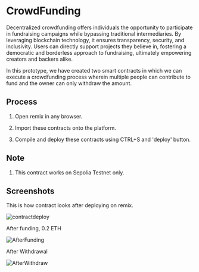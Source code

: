 
# CrowdFunding

Decentralized crowdfunding offers individuals the opportunity to participate in fundraising campaigns while bypassing traditional intermediaries. By leveraging blockchain technology, it ensures transparency, security, and inclusivity. Users can directly support projects they believe in, fostering a democratic and borderless approach to fundraising, ultimately empowering creators and backers alike.

In this prototype, we have created two smart contracts in which we can execute a crowdfunding process wherein multiple people can contribute to fund and the owner can only withdraw the amount.

## Process

1.  Open remix in any browser.

2.  Import these contracts onto the platform.

3.  Compile and deploy these contracts using CTRL+S and 'deploy' button.

## Note

1.  This contract works on Sepolia Testnet only.

## Screenshots

This is how contract looks after deploying on remix.

![contractdeploy](https://github.com/atharvk47/Crowd-funding/assets/122916032/74582613-825d-47c9-a246-3cf82b6e0925)

After funding, 0.2 ETH 

![AfterFunding](https://github.com/atharvk47/Crowd-funding/assets/122916032/90bf1f1e-cc4c-491d-a55a-c634aefe5be2)

After Withdrawal

![AfterWithdraw](https://github.com/atharvk47/Crowd-funding/assets/122916032/2efc614c-e713-47cd-bacc-9ab745dbbb6c)







